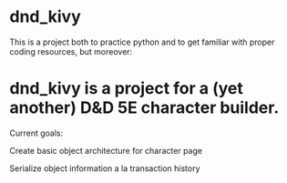 # dnd_kivy
This is a project both to practice python and to get familiar with proper coding resources, but moreover:
# dnd_kivy is a project for a (yet another) D&D 5E character builder. 
Current goals:

Create basic object architecture for character page

Serialize object information a la transaction history
